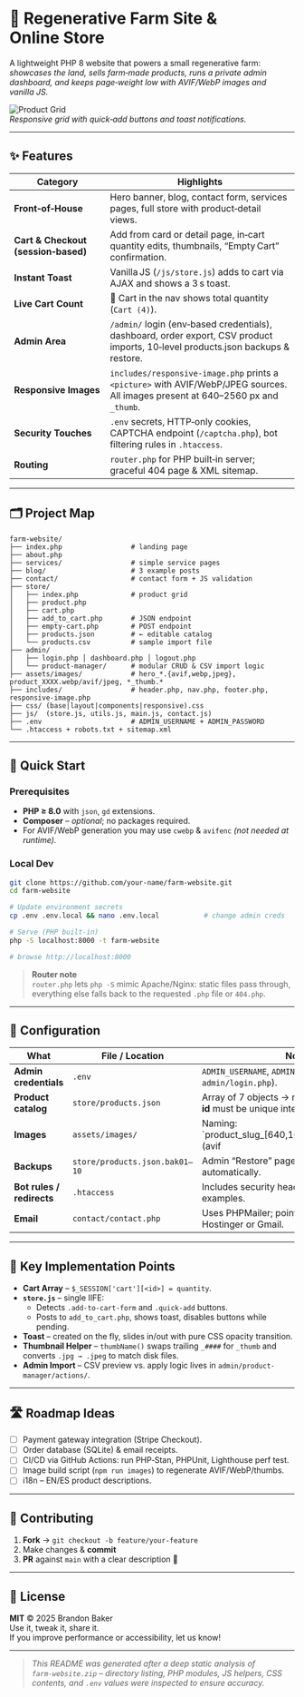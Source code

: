 
# 🌿 Regenerative Farm Site & Online Store

A lightweight PHP 8 website that powers a small regenerative farm:  
*showcases the land, sells farm‑made products, runs a private admin dashboard, and keeps page‑weight low with AVIF/WebP images and vanilla JS.*

![Product Grid](docs/screenshots/store‑grid.png)  
*Responsive grid with quick‑add buttons and toast notifications.*

---

## ✨  Features

| Category | Highlights |
| -------- | ---------- |
| **Front‑of‑House** | Hero banner, blog, contact form, services pages, full store with product‑detail views. |
| **Cart & Checkout (session‑based)** | Add from card or detail page, in‑cart quantity edits, thumbnails, “Empty Cart” confirmation. |
| **Instant Toast** | Vanilla JS (`/js/store.js`) adds to cart via AJAX and shows a 3 s toast. |
| **Live Cart Count** | 🛒 Cart in the nav shows total quantity (`Cart (4)`). |
| **Admin Area** | `/admin/` login (env‑based credentials), dashboard, order export, CSV product imports, 10‑level products.json backups & restore. |
| **Responsive Images** | `includes/responsive-image.php` prints a `<picture>` with AVIF/WebP/JPEG sources. All images present at 640–2560 px and `_thumb`. |
| **Security Touches** | `.env` secrets, HTTP‑only cookies, CAPTCHA endpoint (`/captcha.php`), bot filtering rules in `.htaccess`. |
| **Routing** | `router.php` for PHP built‑in server; graceful 404 page & XML sitemap. |

---

## 🗂️  Project Map
```text
farm-website/
├── index.php                 # landing page
├── about.php
├── services/                 # simple service pages
├── blog/                     # 3 example posts
├── contact/                  # contact form + JS validation
├── store/
│   ├── index.php             # product grid
│   ├── product.php
│   ├── cart.php
│   ├── add_to_cart.php       # JSON endpoint
│   ├── empty-cart.php        # POST endpoint
│   ├── products.json         # ← editable catalog
│   └── products.csv          # sample import file
├── admin/
│   ├── login.php │ dashboard.php │ logout.php
│   └── product-manager/      # modular CRUD & CSV import logic
├── assets/images/            # hero_*.{avif,webp,jpeg}, product_XXXX.webp/avif/jpeg, *_thumb.*
├── includes/                 # header.php, nav.php, footer.php, responsive-image.php
├── css/ (base|layout|components|responsive).css
├── js/  (store.js, utils.js, main.js, contact.js)
├── .env                      # ADMIN_USERNAME + ADMIN_PASSWORD
└── .htaccess + robots.txt + sitemap.xml
```

---

## 🚀  Quick Start

### Prerequisites

* **PHP ≥ 8.0** with `json`, `gd` extensions.
* **Composer** – *optional*; no packages required.
* For AVIF/WebP generation you may use `cwebp` & `avifenc` *(not needed at runtime).*

### Local Dev

```bash
git clone https://github.com/your‑name/farm‑website.git
cd farm‑website

# Update environment secrets
cp .env .env.local && nano .env.local           # change admin creds

# Serve (PHP built‑in)
php -S localhost:8000 -t farm-website

# browse http://localhost:8000
```

> **Router note**   
> `router.php` lets `php -S` mimic Apache/Nginx: static files pass through, everything else falls back to the requested `.php` file or `404.php`.

---

## 🔧  Configuration

| What | File / Location | Notes |
| ---- | --------------- | ----- |
| **Admin credentials** | `.env` | `ADMIN_USERNAME`, `ADMIN_PASSWORD` (read by `admin/login.php`). |
| **Product catalog** | `store/products.json` | Array of 7 objects → rendered automatically; **id** must be unique integer. |
| **Images** | `assets/images/` | Naming: `product_slug_[640,1024,1536,2048,2560].(avif|webp|jpeg)` + `product_slug_thumb.jpeg`. Helper derives the paths. |
| **Backups** | `store/products.json.bak01–10` | Admin “Restore” page rotates backups automatically. |
| **Bot rules / redirects** | `.htaccess` | Includes security headers and basic rate limit examples. |
| **Email** | `contact/contact.php` | Uses PHPMailer; point SMTP creds to Hostinger or Gmail. |

---

## 🧩  Key Implementation Points

* **Cart Array** – `$_SESSION['cart'][<id>] = quantity`.  
* **`store.js`** – single IIFE:  
  * Detects `.add-to-cart-form` and `.quick-add` buttons.  
  * Posts to `add_to_cart.php`, shows toast, disables buttons while pending.  
* **Toast** – created on the fly, slides in/out with pure CSS opacity transition.  
* **Thumbnail Helper** – `thumbName()` swaps trailing `_####` for `_thumb` and converts `.jpg → .jpeg` to match disk files.  
* **Admin Import** – CSV preview vs. apply logic lives in `admin/product-manager/actions/`.

---

## 🛣️  Roadmap Ideas

- [ ] Payment gateway integration (Stripe Checkout).  
- [ ] Order database (SQLite) & email receipts.  
- [ ] CI/CD via GitHub Actions: run PHP‑Stan, PHPUnit, Lighthouse perf test.  
- [ ] Image build script (`npm run images`) to regenerate AVIF/WebP/thumbs.  
- [ ] i18n – EN/ES product descriptions.  

---

## 🤝  Contributing

1. **Fork** → `git checkout -b feature/your‑feature`  
2. Make changes & **commit**  
3. **PR** against `main` with a clear description 🚀

---

## 📜  License

**MIT** © 2025 Brandon Baker  
Use it, tweak it, share it.  
If you improve performance or accessibility, let us know!

---

> *This README was generated after a deep static analysis of `farm‑website.zip` – directory listing, PHP modules, JS helpers, CSS contents, and `.env` values were inspected to ensure accuracy.*
